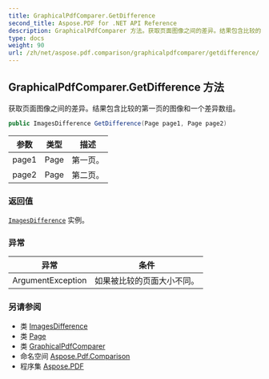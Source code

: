 ```yaml
---
title: GraphicalPdfComparer.GetDifference
second_title: Aspose.PDF for .NET API Reference
description: GraphicalPdfComparer 方法。获取页面图像之间的差异。结果包含比较的第一页的图像和一个差异数组。
type: docs
weight: 90
url: /zh/net/aspose.pdf.comparison/graphicalpdfcomparer/getdifference/
---
```

## GraphicalPdfComparer.GetDifference 方法

获取页面图像之间的差异。结果包含比较的第一页的图像和一个差异数组。

```csharp
public ImagesDifference GetDifference(Page page1, Page page2)
```

| 参数 | 类型 | 描述 |
| --- | --- | --- |
| page1 | Page | 第一页。 |
| page2 | Page | 第二页。 |

### 返回值

[`ImagesDifference`](../../imagesdifference/) 实例。

### 异常

| 异常 | 条件 |
| --- | --- |
| ArgumentException | 如果被比较的页面大小不同。 |

### 另请参阅

* 类 [ImagesDifference](../../imagesdifference/)
* 类 [Page](../../../aspose.pdf/page/)
* 类 [GraphicalPdfComparer](../)
* 命名空间 [Aspose.Pdf.Comparison](../../../aspose.pdf.comparison/)
* 程序集 [Aspose.PDF](../../../)